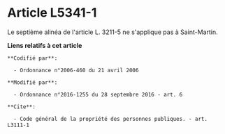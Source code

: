 # Article L5341-1

Le septième alinéa de l'article L. 3211-5 ne s'applique pas à Saint-Martin.

**Liens relatifs à cet article**

	**Codifié par**:

	  - Ordonnance n°2006-460 du 21 avril 2006

	**Modifié par**:

	  - Ordonnance n°2016-1255 du 28 septembre 2016 - art. 6

	**Cite**:

	  - Code général de la propriété des personnes publiques. - art. L3111-1
